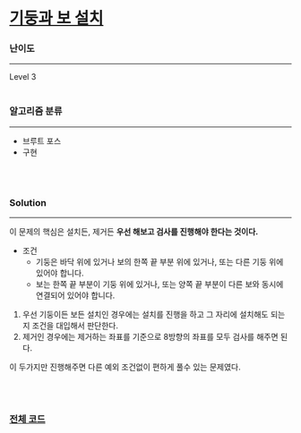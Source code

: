 # [기둥과 보 설치](https://programmers.co.kr/learn/courses/30/lessons/60061)

### 난이도

***
Level 3
<br><br>

### 알고리즘 분류

***

* 브루트 포스
* 구현

<br><br>

### Solution

***

이 문제의 핵심은 설치든, 제거든 **우선 해보고 검사를 진행해야 한다는 것이다.**

* 조건
    * 기둥은 바닥 위에 있거나 보의 한쪽 끝 부분 위에 있거나, 또는 다른 기둥 위에 있어야 합니다.
    * 보는 한쪽 끝 부분이 기둥 위에 있거나, 또는 양쪽 끝 부분이 다른 보와 동시에 연결되어 있어야 합니다.

1. 우선 기둥이든 보든 설치인 경우에는 설치를 진행을 하고 그 자리에 설치해도 되는지 조건을 대입해서 판단한다.
2. 제거인 경우에는 제거하는 좌표를 기준으로 8방향의 좌표를 모두 검사를 해주면 된다.

이 두가지만 진행해주면 다른 예외 조건없이 편하게 풀수 있는 문제였다.

<br><br>

### [전체 코드](https://github.com/Jungmin-Seo0527/CodingTest/blob/main/src/kakao/recruit2020/기둥과_보_설치.java)
